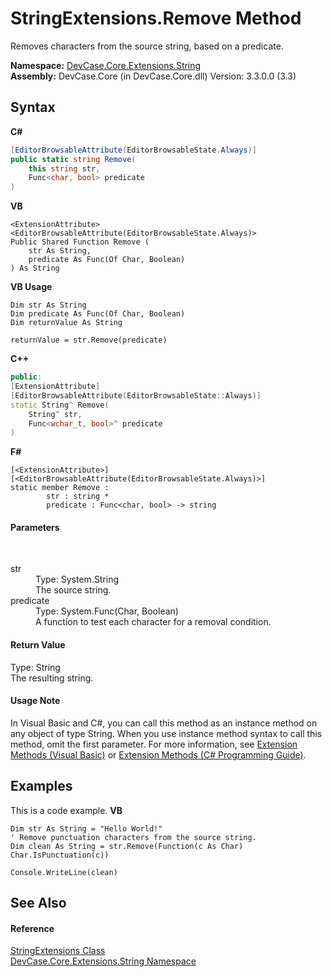 # StringExtensions.Remove Method 
 

Removes characters from the source string, based on a predicate.

**Namespace:**&nbsp;<a href="N_DevCase_Core_Extensions_String">DevCase.Core.Extensions.String</a><br />**Assembly:**&nbsp;DevCase.Core (in DevCase.Core.dll) Version: 3.3.0.0 (3.3)

## Syntax

**C#**<br />
``` C#
[EditorBrowsableAttribute(EditorBrowsableState.Always)]
public static string Remove(
	this string str,
	Func<char, bool> predicate
)
```

**VB**<br />
``` VB
<ExtensionAttribute>
<EditorBrowsableAttribute(EditorBrowsableState.Always)>
Public Shared Function Remove ( 
	str As String,
	predicate As Func(Of Char, Boolean)
) As String
```

**VB Usage**<br />
``` VB Usage
Dim str As String
Dim predicate As Func(Of Char, Boolean)
Dim returnValue As String

returnValue = str.Remove(predicate)
```

**C++**<br />
``` C++
public:
[ExtensionAttribute]
[EditorBrowsableAttribute(EditorBrowsableState::Always)]
static String^ Remove(
	String^ str, 
	Func<wchar_t, bool>^ predicate
)
```

**F#**<br />
``` F#
[<ExtensionAttribute>]
[<EditorBrowsableAttribute(EditorBrowsableState.Always)>]
static member Remove : 
        str : string * 
        predicate : Func<char, bool> -> string 

```


#### Parameters
&nbsp;<dl><dt>str</dt><dd>Type: System.String<br />The source string.</dd><dt>predicate</dt><dd>Type: System.Func(Char, Boolean)<br />A function to test each character for a removal condition.</dd></dl>

#### Return Value
Type: String<br />The resulting string.

#### Usage Note
In Visual Basic and C#, you can call this method as an instance method on any object of type String. When you use instance method syntax to call this method, omit the first parameter. For more information, see <a href="https://docs.microsoft.com/dotnet/visual-basic/programming-guide/language-features/procedures/extension-methods">Extension Methods (Visual Basic)</a> or <a href="https://docs.microsoft.com/dotnet/csharp/programming-guide/classes-and-structs/extension-methods">Extension Methods (C# Programming Guide)</a>.

## Examples
This is a code example. 
**VB**<br />
``` VB
Dim str As String = "Hello World!"
' Remove punctuation characters from the source string.
Dim clean As String = str.Remove(Function(c As Char) Char.IsPunctuation(c))

Console.WriteLine(clean)
```


## See Also


#### Reference
<a href="T_DevCase_Core_Extensions_String_StringExtensions">StringExtensions Class</a><br /><a href="N_DevCase_Core_Extensions_String">DevCase.Core.Extensions.String Namespace</a><br />